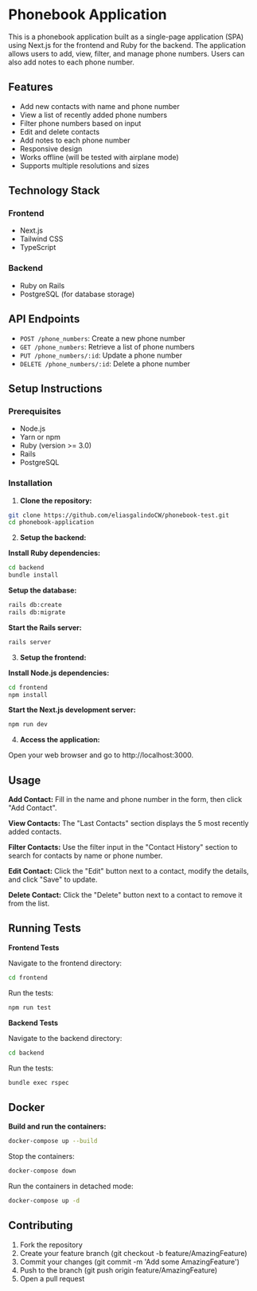 # Phonebook Application

This is a phonebook application built as a single-page application (SPA) using Next.js for the frontend and Ruby for the backend. The application allows users to add, view, filter, and manage phone numbers. Users can also add notes to each phone number.

## Features

- Add new contacts with name and phone number
- View a list of recently added phone numbers
- Filter phone numbers based on input
- Edit and delete contacts
- Add notes to each phone number
- Responsive design
- Works offline (will be tested with airplane mode)
- Supports multiple resolutions and sizes

## Technology Stack

### Frontend

- Next.js
- Tailwind CSS
- TypeScript

### Backend

- Ruby on Rails
- PostgreSQL (for database storage)

## API Endpoints

- `POST /phone_numbers`: Create a new phone number
- `GET /phone_numbers`: Retrieve a list of phone numbers
- `PUT /phone_numbers/:id`: Update a phone number
- `DELETE /phone_numbers/:id`: Delete a phone number

## Setup Instructions

### Prerequisites

- Node.js
- Yarn or npm
- Ruby (version >= 3.0)
- Rails
- PostgreSQL

### Installation

1. **Clone the repository:**

```bash
git clone https://github.com/eliasgalindoCW/phonebook-test.git
cd phonebook-application
``` 

2. **Setup the backend:**

**Install Ruby dependencies:**

```bash
cd backend
bundle install
```

**Setup the database:**

```bash
rails db:create
rails db:migrate
```

**Start the Rails server:**

```bash
rails server
```

3. **Setup the frontend:**

**Install Node.js dependencies:**

```bash
cd frontend
npm install
```

**Start the Next.js development server:**

```bash
npm run dev
```

4. **Access the application:**

Open your web browser and go to http://localhost:3000.

## Usage

**Add Contact:**
Fill in the name and phone number in the form, then click "Add Contact".

**View Contacts:**
The "Last Contacts" section displays the 5 most recently added contacts.

**Filter Contacts:**
Use the filter input in the "Contact History" section to search for contacts by name or phone number.

**Edit Contact:**
Click the "Edit" button next to a contact, modify the details, and click "Save" to update.

**Delete Contact:**
Click the "Delete" button next to a contact to remove it from the list.

## Running Tests
**Frontend Tests**

Navigate to the frontend directory:
```bash
cd frontend
```

Run the tests:
```bash
npm run test
```

**Backend Tests**

Navigate to the backend directory:
```bash
cd backend
```

Run the tests:
```bash
bundle exec rspec
```
## Docker

**Build and run the containers:**

```bash
docker-compose up --build
```
Stop the containers:
```bash
docker-compose down
```

Run the containers in detached mode:
```bash
docker-compose up -d
```

## Contributing
1. Fork the repository
2. Create your feature branch (git checkout -b feature/AmazingFeature)
3. Commit your changes (git commit -m 'Add some AmazingFeature')
4. Push to the branch (git push origin feature/AmazingFeature)
5. Open a pull request